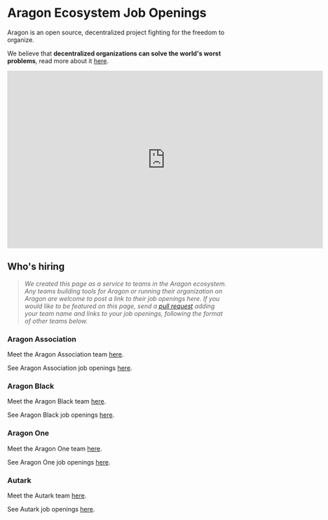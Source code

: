 # Aragon Ecosystem Job Openings

Aragon is an open source, decentralized project fighting for the freedom to organize.

We believe that **decentralized organizations can solve the world's worst problems**, read more about it [here](https://blog.aragon.org/decentralized-organizations-can-solve-the-worlds-worst-problems-840db6255d12).

<center><iframe width="720" height="405" src="https://www.youtube-nocookie.com/embed/AqjIWmiAidw?controls=0" frameborder="0" allow="accelerometer; autoplay; encrypted-media; gyroscope; picture-in-picture" allowfullscreen></iframe></center>

## Who's hiring

> _We created this page as a service to teams in the Aragon ecosystem. Any teams building tools for Aragon or running their organization on Aragon are welcome to post a link to their job openings here. If you would like to be featured on this page, send a [pull request](https://github.com/aragon/aragon-wiki/pulls) adding your team name and links to your job openings, following the format of other teams below._

### **Aragon Association**

Meet the Aragon Association team [here](https://aragon.org/project).

See Aragon Association job openings [here](https://angel.co/aragonproject).

### **Aragon Black**

Meet the Aragon Black team [here](https://www.aragon.black/).

See Aragon Black job openings [here](https://www.aragon.black/).

### **Aragon One**

Meet the Aragon One team [here](https://aragon.one/#about).

See Aragon One job openings [here](https://aragon.one/#jobs).

### **Autark**

Meet the Autark team [here](https://www.autark.xyz/#about).

See Autark job openings [here](https://www.autark.xyz/join).
